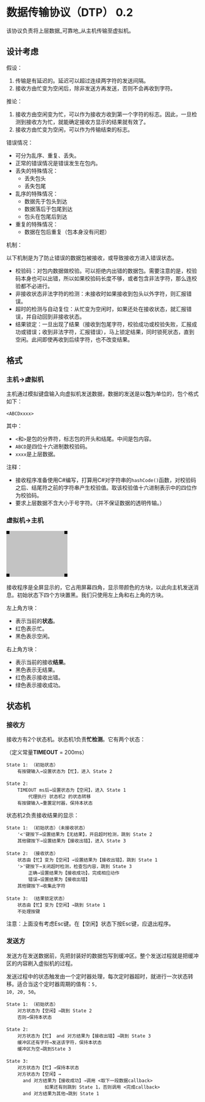 # 数据传输协议（DTP） 0.2

该协议负责将上层数据_可靠地_从主机传输至虚拟机。

## 设计考虑

假设：

1. 传输是有延迟的。延迟可以超过连续两字符的发送间隔。
2. 接收方由忙变为空闲后，除非发送方再发送，否则不会再收到字符。

推论：

1. 接收方由空闲变为忙，可以作为接收方收到第一个字符的标志。因此，一旦检测到接收方为忙，就能确定接收方显示的结果就有效了。
2. 接收方由忙变为空闲，可以作为传输结束的标志。

错误情况：

- 可分为乱序、重复、丢失。
- 正常的错误情况是错误发生在包内。
- 丢失的特殊情况：
  - 丢失包头
  - 丢失包尾
- 乱序的特殊情况：
  - 数据先于包头到达
  - 数据落后于包尾到达
  - 包头在包尾后到达
- 重复的特殊情况：
  - 数据在包后重复（包本身没有问题）

机制：

以下机制是为了防止错误的数据包被接收，或导致接收方进入错误状态。

- 校验码：对包内数据做校验。可以拒绝内出错的数据包。需要注意的是，校验码本身也可以出错，所以如果校验码长度不够，或者包含非法字符，那么连校验都不必进行。
- 非接收状态非法字符的检测：未接收时如果接收到包头以外字符，则汇报错误。
- 超时的检测与自动复位：从忙变为空闲时，如果还处在接收状态，就汇报错误，并自动回到非接收状态。
- 结果锁定：一旦出现了结果（接收到包尾字符，校验成功或校验失败，汇报成功或错误；收到非法字符，汇报错误），马上锁定结果，同时锁死状态，直到空闲。此间即使再收到后续字符，也不改变结果。

## 格式

### 主机→虚拟机

主机通过模拟键盘输入向虚拟机发送数据，数据的发送是以**包**为单位的，包个格式如下：

```
<ABCDxxxx>
```

其中：

- <code>&lt;</code>和<code>&gt;</code>是包的分界符，标志包的开头和结尾。中间是包内容。
- <code>ABCD</code>是四位十六进制数校验码。
- <code>xxxx</code>是上层数据。

注释：

- 接收程序准备使用C#编写，打算用C#对字符串的<code>hashCode()</code>函数，对校验码之后、结尾符之前的字符串产生校验值。取该校验值十六进制表示中的四位作为校验码。
- 要求上层数据不含大小于号字符。（并不保证数据的透明传输。）

### 虚拟机→主机

![](recv_1.png)

接收程序是全屏显示的，它占用屏幕四角，显示带颜色的方块，以此向主机发送消息。初始状态下四个方块置黑。我们只使用左上角和右上角的方块。

左上角方块：

- 表示当前的**状态**。
- 红色表示忙。
- 黑色表示空闲。

右上角方块：

- 表示当前的接收**结果**。
- 黑色表示无结果。
- 红色表示接收出错。
- 绿色表示接收成功。

## 状态机

### 接收方

接收方有2个状态机。状态机1负责**忙检测**。它有两个状态：

（定义常量**TIMEOUT** = 200ms）

```
State 1: （初始状态）
	有按键输入→设置状态为【忙】，进入 State 2

State 2:
	TIMEOUT ms后→设置状态为【空闲】，进入 State 1
        代理执行 状态机2 的状态转移
    有按键输入→重置定时器，保持本状态
```

状态机2负责接收结果的显示：

```
State 1: （初始状态）（未接收状态）
	'<'键按下→设置结果为【无结果】，开启超时检测，跳到 State 2
    其他键按下→设置结果为【接收出错】，进入 State 3

State 2: （接收状态）
    状态由【忙】变为【空闲】→设置结果为【接收出错】，跳到 State 1
    '>'键按下→关闭超时检测，检查包内容，跳到 State 3
    	正确→设置结果为【接收成功】，完成相应动作
        错误→设置结果为【接收出错】
    其他键按下→收集此字符

State 3: （结果锁定状态）
    状态由【忙】变为【空闲】→跳到 State 1
    不处理按键
```

注意：上面没有考虑Esc键。在【空闲】状态下按Esc键，应退出程序。

### 发送方

发送方在发送数据前，先把封装好的数据包写到缓冲区。整个发送过程就是把缓冲区的内容刷入虚拟机的过程。

发送过程中的状态触发由一个定时器处理，每次定时器超时，就进行一次状态转移。适合当这个定时器周期的值有：<code>5, 10, 20, 50</code>。

```
State 1: （初始状态）
    对方状态为【空闲】→跳到 State 2
    否则→保持本状态

State 2:
    对方状态为【忙】 and 对方结果为【接收出错】→跳到 State 3
    缓冲区还有字符→发送该字符，保持本状态
    缓冲区为空→跳到State 3

State 3:
    对方状态为【忙】→保持本状态
    对方状态为【空闲】→
      and 对方结果为【接收成功】→调用 <取下一段数据callback>
              如果还有则跳到 State 1，否则调用 <完成callback>
      and 对方结果为其他→跳到 State 1
```
